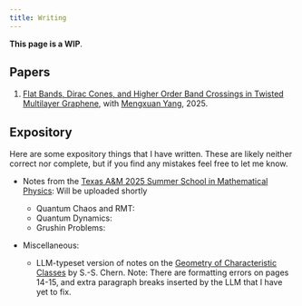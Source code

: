 ```yaml
---
title: Writing
---
```


__This page is a WIP__.

## Papers

1. [Flat Bands, Dirac Cones, and Higher Order Band Crossings in Twisted Multilayer Graphene](https://arxiv.org/abs/2508.02011), with [Mengxuan Yang](https://sites.google.com/view/mxyang/homepage?authuser=0), 2025.

## Expository

Here are some expository things that I have written. These are likely neither correct nor complete, but if you find any mistakes feel free to let me know.

- Notes from the [Texas A&M 2025 Summer School in Mathematical Physics](https://sites.google.com/site/jakefillman/summer-school-2025): Will be uploaded shortly
    - Quantum Chaos and RMT: 
    - Quantum Dynamics:
    - Grushin Problems:
    <!-- - Slides from contributed talk (by me!): Band Crossings in Twisted Multilayer Graphene -->

- Miscellaneous:
    - LLM-typeset version of notes on the [Geometry of Characteristic Classes](/pdfs/Chern_CC.pdf) by S.-S. Chern. Note: There are formatting errors on pages 14-15, and extra paragraph breaks inserted by the LLM that I have yet to fix.